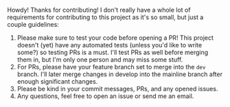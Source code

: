 Howdy! Thanks for contributing! I don't really have a whole lot of requirements for contributing to this project as it's so small, but just a couple guidelines:

1. Please make sure to test your code before opening a PR! This project doesn't (yet) have any automated tests (unless you'd like to write some?) so testing PRs is a must. I'll test PRs as well before merging them in, but I'm only one person and may miss some stuff.
2. For PRs, please have your feature branch set to merge into the `dev` branch. I'll later merge changes in develop into the mainline branch after enough significant changes.
3. Please be kind in your commit messages, PRs, and any opened issues.
4. Any questions, feel free to open an issue or send me an email.
